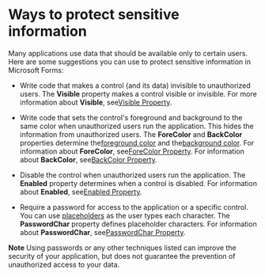 
# Ways to protect sensitive information

Many applications use data that should be available only to certain users. Here are some suggestions you can use to protect sensitive information in Microsoft Forms:



- Write code that makes a control (and its data) invisible to unauthorized users. The  **Visible** property makes a control visible or invisible. For more information about **Visible**, see[Visible Property](a81f2ebc-2d35-ca33-dce9-05256a1491c5.md).
    
- Write code that sets the control's foreground and background to the same color when unauthorized users run the application. This hides the information from unauthorized users. The  **ForeColor** and **BackColor** properties determine the[foreground color](7ce2c60f-29fb-96e2-2516-73c99a6e7cff.md) and the[background color](7ce2c60f-29fb-96e2-2516-73c99a6e7cff.md). For information about  **ForeColor**, see[ForeColor Property](00b455d1-adce-ebb2-bb15-34cafebc5b75.md). For information about  **BackColor**, see[BackColor Property](70549eaf-d785-67e7-3f04-76151864d850.md).
    
- Disable the control when unauthorized users run the application. The  **Enabled** property determines when a control is disabled. For information about **Enabled**, see[Enabled Property](7e0320e4-91fa-2d2d-c484-70e54831e33b.md).
    
- Require a password for access to the application or a specific control. You can use [placeholders](7ce2c60f-29fb-96e2-2516-73c99a6e7cff.md) as the user types each character. The **PasswordChar** property defines placeholder characters. For information about **PasswordChar**, see[PasswordChar Property](2dd645b2-fe8d-a644-b796-e0595627cbb8.md).
    


 **Note**  Using passwords or any other techniques listed can improve the security of your application, but does not guarantee the prevention of unauthorized access to your data.

